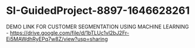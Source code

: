 # SI-GuidedProject-8897-1646628261
DEMO LINK FOR CUSTOMER SEGMENTATION USING MACHINE LEARNING - https://drive.google.com/file/d/1bTLUc1vl2bJ2Fr-Ei5MAWdhRyEPq7w8Z/view?usp=sharing
